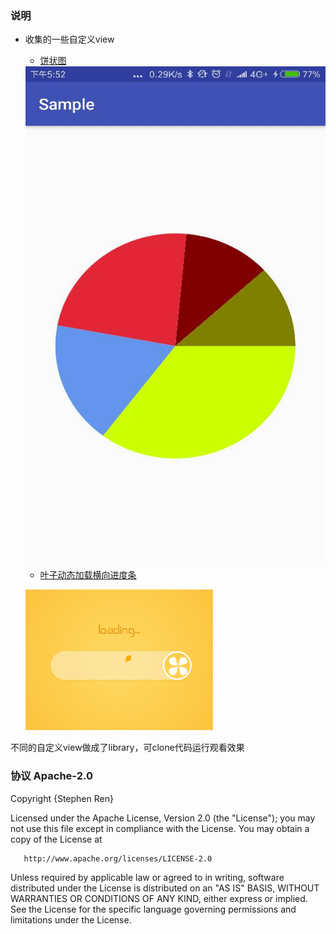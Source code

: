 ### 说明

- 收集的一些自定义view
    - [饼状图](https://github.com/harrain/CustomViews/tree/master/leafloading)


    <img src = "/screenshot/pieview.jpg" width = "500" height="800" />

    - [叶子动态加载横向进度条](https://github.com/harrain/CustomViews/tree/master/pieview)

    ![叶子进度条](/screenshot/leaf_loading_readme.gif)

不同的自定义view做成了library，可clone代码运行观看效果


### 协议 Apache-2.0

Copyright {Stephen Ren}

   Licensed under the Apache License, Version 2.0 (the "License");
   you may not use this file except in compliance with the License.
   You may obtain a copy of the License at

       http://www.apache.org/licenses/LICENSE-2.0

   Unless required by applicable law or agreed to in writing, software
   distributed under the License is distributed on an "AS IS" BASIS,
   WITHOUT WARRANTIES OR CONDITIONS OF ANY KIND, either express or implied.
   See the License for the specific language governing permissions and
   limitations under the License.
